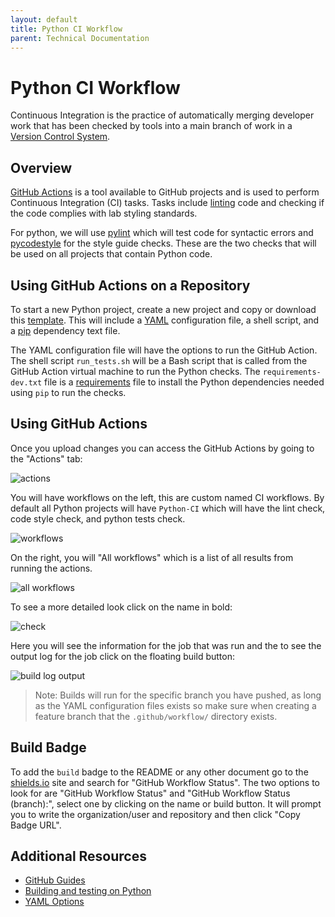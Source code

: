 ```yaml
---
layout: default
title: Python CI Workflow
parent: Technical Documentation
---
```


# Python CI Workflow

Continuous Integration is the practice of automatically merging developer work that has been checked
by tools into a main branch of work in a [Version Control
System](https://en.wikipedia.org/wiki/Version_control).

## Overview

[GitHub Actions](https://docs.github.com/en/free-pro-team@latest/actions) is a tool available to
GitHub projects and is used to perform Continuous Integration (CI) tasks. Tasks include
[linting](https://en.wikipedia.org/wiki/Lint_(software)) code and checking if the code complies with
lab styling standards.

For python, we will use [pylint](https://pylint.org/) which will test code for syntactic errors and
[pycodestyle](https://github.com/pycqa/pycodestyle) for the style guide checks. These are the two
checks that will be used on all projects that contain Python code.

## Using GitHub Actions on a Repository

To start a new Python project, create a new project and copy or download this
[template](#python-ci-workflow). This will include a [YAML](https://en.wikipedia.org/wiki/YAML)
configuration file, a shell script, and a [pip](https://pip.pypa.io/en/stable/) dependency text
file.

The YAML configuration file will have the options to run the GitHub Action. The shell script
`run_tests.sh` will be a Bash script that is called from the GitHub Action virtual machine to run
the Python checks. The `requirements-dev.txt` file is a
[requirements](https://pip.pypa.io/en/stable/reference/pip_install/#example-requirements-file) file
to install the Python dependencies needed using `pip` to run the checks.

## Using GitHub Actions

Once you upload changes you can access the GitHub Actions by going to the "Actions" tab:

![actions](https://raw.githubusercontent.com/NDCLab/wiki/gh-pages/docs/_assets/gh_actions/actions.png)

You will have workflows on the left, this are custom named CI workflows. By default all Python
projects will have `Python-CI` which will have the lint check, code style check, and python tests
check.

![workflows](https://raw.githubusercontent.com/NDCLab/wiki/gh-pages/docs/_assets/gh_actions/workflows.png)

On the right, you will "All workflows" which is a list of all results from running the actions.

![all
workflows](https://raw.githubusercontent.com/NDCLab/wiki/gh-pages/docs/_assets/gh_actions/all_workflows.png)

To see a more detailed look click on the name in bold:

![check](https://raw.githubusercontent.com/NDCLab/wiki/gh-pages/docs/_assets/gh_actions/press_build.png)

Here you will see the information for the job that was run and the to see the output log for the job
click on the floating build button:

![build log
output](https://raw.githubusercontent.com/NDCLab/wiki/gh-pages/docs/_assets/gh_actions/log_output.png)

> Note: Builds will run for the specific branch you have pushed, as long as the YAML configuration
> files exists so make sure when creating a feature branch that the `.github/workflow/` directory
> exists.

## Build Badge

To add the `build` badge to the README or any other document go to the
[shields.io](https://shields.io/category/build) site and search for "GitHub Workflow Status". The
two options to look for are "GitHub Workflow Status" and "GitHub Workflow Status (branch):", select
one by clicking on the name or build button. It will prompt you to write the organization/user and
repository and then click "Copy Badge URL".

## Additional Resources

- [GitHub Guides](https://docs.github.com/en/free-pro-team@latest/actions/learn-github-actions)
- [Building and testing on
	Python](https://docs.github.com/en/free-pro-team@latest/actions/guides/building-and-testing-python)
- [YAML
	Options](https://docs.github.com/en/free-pro-team@latest/actions/reference/workflow-syntax-for-github-actions)
